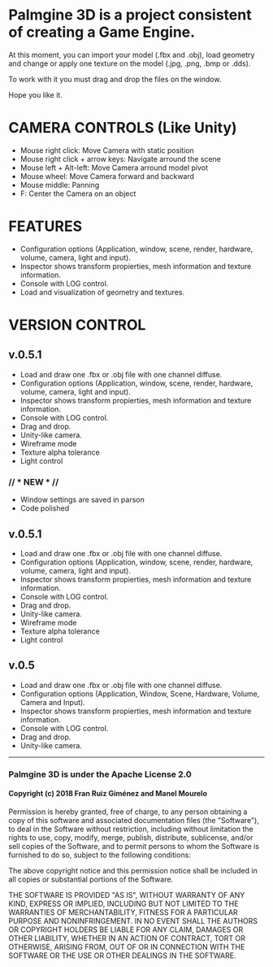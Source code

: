 ﻿# Palmgine 3D is a project consistent of creating a Game Engine.
At this moment, you can import your model (.fbx and .obj), load geometry and change or apply one texture on the model (.jpg, .png, .bmp or .dds).

To work with it you must drag and drop the files on the window.

Hope you like it.  

# CAMERA CONTROLS (Like Unity)

- Mouse right click: Move Camera with static position
- Mouse right click + arrow keys: Navigate arround the scene
- Mouse left + Alt-left: Move Camera arround model pivot
- Mouse wheel: Move Camera forward and backward
- Mouse middle: Panning
- F: Center the Camera on an object

# FEATURES

- Configuration options (Application, window, scene, render, hardware, volume, camera, light and input).
- Inspector shows transform propierties, mesh information and texture information.
- Console with LOG control.
- Load and visualization of geometry and textures.

# VERSION CONTROL
## v.0.5.1
- Load and draw one .fbx or .obj file with one channel diffuse.
- Configuration options (Application, window, scene, render, hardware, volume, camera, light and input).
- Inspector shows transform propierties, mesh information and texture information.
- Console with LOG control.
- Drag and drop.
- Unity-like camera.
- Wireframe mode
- Texture alpha tolerance
- Light control
### // * NEW * //
- Window settings are saved in parson
- Code polished

## v.0.5.1
- Load and draw one .fbx or .obj file with one channel diffuse.
- Configuration options (Application, window, scene, render, hardware, volume, camera, light and input).
- Inspector shows transform propierties, mesh information and texture information.
- Console with LOG control.
- Drag and drop.
- Unity-like camera.
- Wireframe mode
- Texture alpha tolerance
- Light control

## v.0.5
- Load and draw one .fbx or .obj file with one channel diffuse.
- Configuration options (Application, Window, Scene, Hardware, Volume, Camera and Input).
- Inspector shows transform propierties, mesh information and texture information.
- Console with LOG control.
- Drag and drop.
- Unity-like camera.

---

### Palmgine 3D is under the Apache License 2.0

#### Copyright (c) 2018 Fran Ruiz Giménez and Manel Mourelo

Permission is hereby granted, free of charge, to any person obtaining a copy
of this software and associated documentation files (the "Software"), to deal
in the Software without restriction, including without limitation the rights
to use, copy, modify, merge, publish, distribute, sublicense, and/or sell
copies of the Software, and to permit persons to whom the Software is
furnished to do so, subject to the following conditions:

The above copyright notice and this permission notice shall be included in all
copies or substantial portions of the Software.

THE SOFTWARE IS PROVIDED "AS IS", WITHOUT WARRANTY OF ANY KIND, EXPRESS OR
IMPLIED, INCLUDING BUT NOT LIMITED TO THE WARRANTIES OF MERCHANTABILITY,
FITNESS FOR A PARTICULAR PURPOSE AND NONINFRINGEMENT. IN NO EVENT SHALL THE
AUTHORS OR COPYRIGHT HOLDERS BE LIABLE FOR ANY CLAIM, DAMAGES OR OTHER
LIABILITY, WHETHER IN AN ACTION OF CONTRACT, TORT OR OTHERWISE, ARISING FROM,
OUT OF OR IN CONNECTION WITH THE SOFTWARE OR THE USE OR OTHER DEALINGS IN THE
SOFTWARE.
